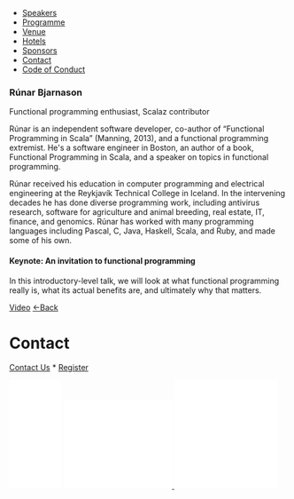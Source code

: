 <iframe src="https://www.googletagmanager.com/ns.html?id=GTM-N83QNL3" height="0" width="0" style="display:none;visibility:hidden"></iframe>

*   [Speakers](/lambdadays2015/#speakers)
*   [Programme](/lambdadays2015/#programme)
*   [Venue](/lambdadays2015/#venue)
*   [Hotels](/lambdadays2015/#hotels)
*   [Sponsors](/lambdadays2015/#sponsors)
*   [Contact](/lambdadays2015/#contact)
*   [Code of Conduct](/lambdadays2015/about#code-of-conduct)

  

### Rúnar Bjarnason

Functional programming enthusiast, Scalaz contributor  

Rúnar is an independent software developer, co-author of “Functional Programming in Scala” (Manning, 2013), and a functional programming extremist. He's a software engineer in Boston, an author of a book, Functional Programming in Scala, and a speaker on topics in functional programming.  
  
Rúnar received his education in computer programming and electrical engineering at the Reykjavík Technical College in Iceland. In the intervening decades he has done diverse programming work, including antivirus research, software for agriculture and animal breeding, real estate, IT, finance, and genomics. Rúnar has worked with many programming languages including Pascal, C, Java, Haskell, Scala, and Ruby, and made some of his own.

#### Keynote: An invitation to functional programming

In this introductory-level talk, we will look at what functional programming really is, what its actual benefits are, and ultimately why that matters.

  
[Video](https://vimeo.com/123834986) [←Back](/lambdadays2015)

# Contact

[Contact Us](https://www.lambdadays.org/lambdadays2020/#contact) \* [Register](https://www.lambdadays.org/lambdadays2020/#register)

 [![facebook icon](/static/upload/media/1407736708498708fb_glowna.png)](https://www.facebook.com/events/624296757687805/?context=create&source=49) [ ![twitter icon](/static/upload/media/1407736735506811tw_glowna.png) ](https://twitter.com/LambdaDays) [![lanyrd icon](/static/upload/media/1407736760562017l_glowna.png)](http://lanyrd.com/2015/lambdadays/) 

